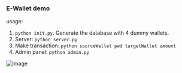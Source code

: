 ### E-Wallet demo

usage:
1. `python init.py`. Generate the database with 4 dummy wallets.
2. Server: `python server.py`
3. Make transaction: `python sourceWallet pwd targetWallet amount`
4. Admin panel: `python admin.py`

![Image](wallet.gif)
